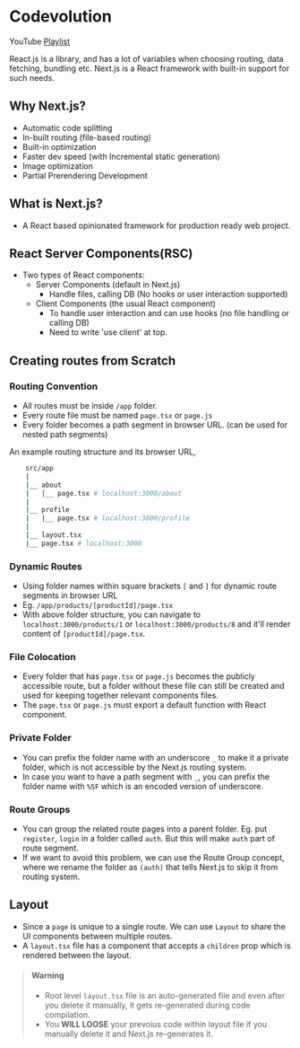 # Codevolution
YouTube [Playlist](https://www.youtube.com/watch?v=ZjAqacIC_3c&list=PLC3y8-rFHvwjOKd6gdf4QtV1uYNiQnruI&index=2)

React.js is a library, and has a lot of variables when choosing routing, data fetching, bundling etc. Next.js is a React framework with built-in support for such needs.

## Why Next.js?
- Automatic code splitting
- In-built routing (file-based routing)
- Built-in optimization
- Faster dev speed (with Incremental static generation)
- Image optimization
- Partial Prerendering Development

## What is Next.js?
- A React based opinionated framework for production ready web project.

## React Server Components(RSC)
- Two types of React components:
  - Server Components (default in Next.js)
    - Handle files, calling DB (No hooks or user interaction supported)
  - Client Components (the usual React component)
    - To handle user interaction and can use hooks (no file handling or calling DB)
    - Need to write 'use client' at top.

## Creating routes from Scratch

### Routing Convention
- All routes must be inside `/app` folder.
- Every route file must be named `page.tsx` or `page.js`
- Every folder becomes a path segment in browser URL. (can be used for nested path segments)

An example routing structure and its browser URL,

```sh
    src/app
    |
    |__ about
    |   |__ page.tsx # localhost:3000/about
    |
    |__ profile
    |   |__ page.tsx # localhost:3000/profile
    |
    |__ layout.tsx
    |__ page.tsx # localhost:3000
```

### Dynamic Routes
- Using folder names within square brackets `[` and `]` for dynamic route segments in browser URL
- Eg. `/app/products/[productId]/page.tsx`
- With above folder structure, you can navigate to `localhost:3000/products/1` or `localhost:3000/products/8` and it'll render content of `[productId]/page.tsx`.

### File Colocation
- Every folder that has `page.tsx` or `page.js` becomes the publicly accessible route, but a folder without these file can still be created and used for keeping together relevant components files.
- The `page.tsx` or `page.js` must export a default function with React component.

### Private Folder
- You can prefix the folder name with an underscore `_` to make it a private folder, which is not accessible by the Next.js routing system.
- In case you want to have a path segment with `_`, you can prefix the folder name with `%5F` which is an encoded version of underscore.

### Route Groups
- You can group the related route pages into a parent folder. Eg. put `register`, `login` in a folder called `auth`. But this will make `auth` part of route segment.
- If we want to avoid this problem, we can use the Route Group concept, where we rename the folder as `(auth)` that tells Next.js to skip it from routing system.

## Layout
- Since a `page` is unique to a single route. We can use `Layout` to share the UI components between multiple routes.
- A `layout.tsx` file has a component that accepts a `children` prop which is rendered between the layout.

> #### Warning
> 
> - Root level `layout.tsx` file is an auto-generated file and even after you delete it manually, it gets re-generated during code compilation.
> - You **WILL LOOSE** your prevoius code within layout file if you manually delete it and Next.js re-generates it.
